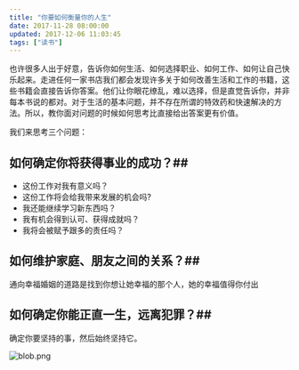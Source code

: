 ```yaml
---
title: "你要如何衡量你的人生"
date: 2017-11-28 08:00:00
updated: 2017-12-06 11:03:45
tags: ["读书"]
---
```

也许很多人出于好意，告诉你如何生活、如何选择职业、如何工作、如何让自己快乐起来。走进任何一家书店我们都会发现许多关于如何改善生活和工作的书籍，这些书籍会直接告诉你答案。他们让你眼花缭乱，难以选择，但是直觉告诉你，并非每本书说的都对。对于生活的基本问题，并不存在所谓的特效药和快速解决的方法。所以，教你面对问题的时候如何思考比直接给出答案更有价值。
  
  
我们来思考三个问题：
  
## 如何确定你将获得事业的成功？## 
- 这份工作对我有意义吗？
- 这份工作将会给我带来发展的机会吗?
- 我还能继续学习新东西吗？
- 我有机会得到认可、获得成就吗？
- 我将会被赋予跟多的责任吗？
  
## 如何维护家庭、朋友之间的关系？## 
通向幸福婚姻的道路是找到你想让她幸福的那个人，她的幸福值得你付出
  
## 如何确定你能正直一生，远离犯罪？## 
确定你要坚持的事，然后始终坚持它。
  
  
![blob.png](/uploads/ueditor/image9/20171206/1512529145.png)
